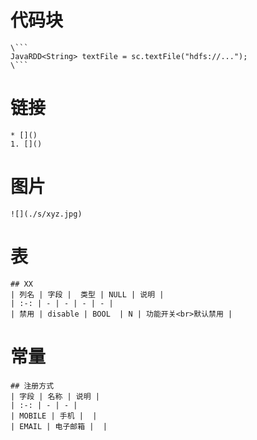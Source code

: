 # 代码块
```
\```
JavaRDD<String> textFile = sc.textFile("hdfs://...");
\```
```

# 链接
```
* []()
1. []()
```
# 图片
```
![](./s/xyz.jpg)
```

# 表
```
## XX
| 列名 | 字段 |  类型 | NULL | 说明 |
| :-: | - | - | - | - |
| 禁用 | disable | BOOL  | N | 功能开关<br>默认禁用 |
```

# 常量
```
## 注册方式
| 字段 | 名称 | 说明 |
| :-: | - | - |
| MOBILE | 手机 |  |
| EMAIL | 电子邮箱 |  |
```
